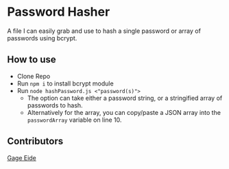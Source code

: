 # Password Hasher

A file I can easily grab and use to hash a single password or array of passwords using bcrypt.

## How to use

- Clone Repo
- Run `npm i` to install bcrypt module
- Run `node hashPassword.js <"password(s)">`
    - The <password> option can take either a password string, or a stringified array of passwords to hash.
    - Alternatively for the array, you can copy/paste a JSON array into the `passwordArray` variable on line 10.

## Contributors
  [Gage Eide](https://github.com/gage117)